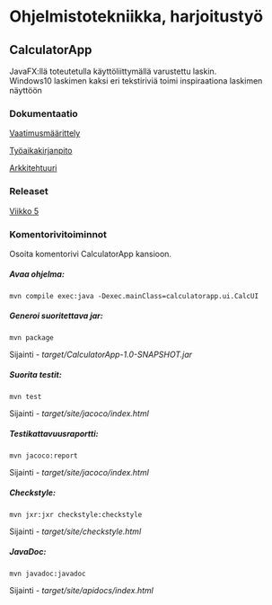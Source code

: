 # Ohjelmistotekniikka, harjoitustyö

## CalculatorApp

JavaFX:llä toteutetulla käyttöliittymällä varustettu laskin. </br>Windows10 laskimen kaksi eri tekstiriviä toimi inspiraationa laskimen näyttöön

### Dokumentaatio

[Vaatimusmäärittely](https://github.com/vexoo/ot-harjoitustyo/blob/master/CalculatorApp/dokumentaatio/vaatimusmaarittely.md)

[Työaikakirjanpito](https://github.com/vexoo/ot-harjoitustyo/blob/master/CalculatorApp/dokumentaatio/tyoaikakirjanpito.md)

[Arkkitehtuuri](https://github.com/vexoo/ot-harjoitustyo/blob/master/CalculatorApp/dokumentaatio/arkkitehtuuri.md)

### Releaset

[Viikko 5](https://github.com/vexoo/ot-harjoitustyo/releases/tag/viikko5)

### Komentorivitoiminnot

Osoita komentorivi CalculatorApp kansioon.<br/>
##### Avaa ohjelma:

```
mvn compile exec:java -Dexec.mainClass=calculatorapp.ui.CalcUI
```

##### Generoi suoritettava jar:

```
mvn package
```
Sijainti - _target/CalculatorApp-1.0-SNAPSHOT.jar_

##### Suorita testit:

```
mvn test
```
Sijainti - _target/site/jacoco/index.html_


##### Testikattavuusraportti:
```
mvn jacoco:report
```
Sijainti - _target/site/jacoco/index.html_


##### Checkstyle:
```
mvn jxr:jxr checkstyle:checkstyle
```
Sijainti - _target/site/checkstyle.html_


##### JavaDoc:

```
mvn javadoc:javadoc
```

Sijainti -  _target/site/apidocs/index.html_
